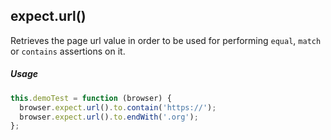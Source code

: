 ## expect.url()

<div class="apimethod">

Retrieves the page url value in order to be used for performing `equal`, `match` or `contains` assertions on it.

##### Usage

```js
this.demoTest = function (browser) {
  browser.expect.url().to.contain('https://');
  browser.expect.url().to.endWith('.org');
};
```

</div>
